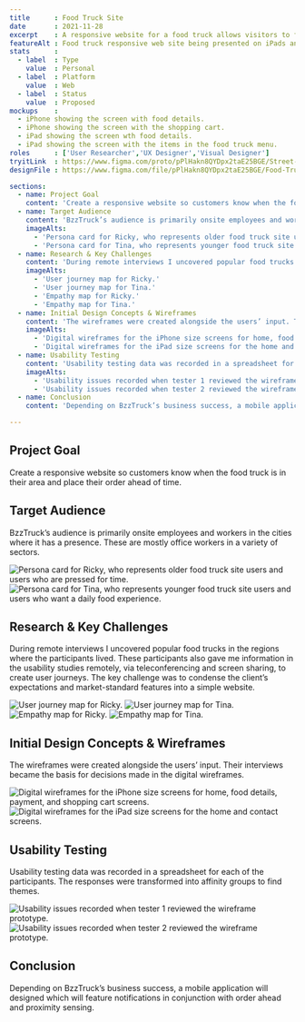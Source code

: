 ```yaml
---
title      : Food Truck Site
date       : 2021-11-28
excerpt    : A responsive website for a food truck allows visitors to find its daily location and pay ahead.
featureAlt : Food truck responsive web site being presented on iPads and iPhones.
stats      : 
  - label  : Type
    value  : Personal
  - label  : Platform
    value  : Web
  - label  : Status
    value  : Proposed
mockups    : 
  - iPhone showing the screen with food details.
  - iPhone showing the screen with the shopping cart.
  - iPad showing the screen wth food details.
  - iPad showing the screen with the items in the food truck menu.
roles      : ['User Researcher','UX Designer','Visual Designer']
tryitLink  : https://www.figma.com/proto/pPlHakn8QYDpx2taE25BGE/Street-Food-Vendor?page-id=418%3A151920&node-id=67%3A1184&viewport=241%2C48%2C0.5&scaling=scale-down&starting-point-node-id=67%3A1184
designFile : https://www.figma.com/file/pPlHakn8QYDpx2taE25BGE/Food-Truck-site?type=design&node-id=41%3A1058&mode=design&t=lENFzMMkgVywG79A-1

sections:
  - name: Project Goal
    content: 'Create a responsive website so customers know when the food truck is in their area and place their order ahead of time.'
  - name: Target Audience
    content: 'BzzTruck’s audience is primarily onsite employees and workers in the cities where it has a presence. These are mostly office workers in a variety of sectors.'
    imageAlts:
      - 'Persona card for Ricky, who represents older food truck site users and users who are pressed for time.'
      - 'Persona card for Tina, who represents younger food truck site users and users who want a daily food experience.'
  - name: Research & Key Challenges
    content: 'During remote interviews I uncovered popular food trucks in the regions where the participants lived. These participants also gave me information in the usability studies remotely, via teleconferencing and screen sharing, to create user journeys. The key challenge was to condense the client’s expectations and market-standard features into a simple website.'
    imageAlts: 
      - 'User journey map for Ricky.'
      - 'User journey map for Tina.'
      - 'Empathy map for Ricky.'
      - 'Empathy map for Tina.'
  - name: Initial Design Concepts & Wireframes
    content: 'The wireframes were created alongside the users’ input. Their interviews became the basis for decisions made in the digital wireframes.'
    imageAlts: 
      - 'Digital wireframes for the iPhone size screens for home, food details, payment, and shopping cart screens.'
      - 'Digital wireframes for the iPad size screens for the home and contact screens.'
  - name: Usability Testing
    content: 'Usability testing data was recorded in a spreadsheet for each of the participants. The responses were transformed into affinity groups to find themes.'
    imageAlts: 
      - 'Usability issues recorded when tester 1 reviewed the wireframe prototype.'
      - 'Usability issues recorded when tester 2 reviewed the wireframe prototype.'
  - name: Conclusion
    content: 'Depending on BzzTruck’s business success, a mobile application will designed which will feature notifications in conjunction with order ahead and proximity sensing.'

---
```


## Project Goal

Create a responsive website so customers know when the food truck is in their area and place their order ahead of time.

## Target Audience

BzzTruck’s audience is primarily onsite employees and workers in the cities where it has a presence. These are mostly office workers in a variety of sectors.

![Persona card for Ricky, who represents older food truck site users and users who are pressed for time.](/images/projects/food-truck-site/persona-1.jpg)
![Persona card for Tina, who represents younger food truck site users and users who want a daily food experience.](/images/projects/food-truck-site/persona-2.jpg)

## Research & Key Challenges

During remote interviews I uncovered popular food trucks in the regions where the participants lived. These participants also gave me information in the usability studies remotely, via teleconferencing and screen sharing, to create user journeys. The key challenge was to condense the client’s expectations and market-standard features into a simple website.

![User journey map for Ricky.](/images/projects/food-truck-site/research-1.png)
![User journey map for Tina.](/images/projects/food-truck-site/research-2.png)
![Empathy map for Ricky.](/images/projects/food-truck-site/research-3.png)
![Empathy map for Tina.](/images/projects/food-truck-site/research-4.png)

## Initial Design Concepts & Wireframes

The wireframes were created alongside the users’ input. Their interviews became the basis for decisions made in the digital wireframes.

![Digital wireframes for the iPhone size screens for home, food details, payment, and shopping cart screens.](/images/projects/food-truck-site/sketch-wireframe-1.jpg)
![Digital wireframes for the iPad size screens for the home and contact screens.](/images/projects/food-truck-site/sketch-wireframe-2.jpg)

## Usability Testing

Usability testing data was recorded in a spreadsheet for each of the participants. The responses were transformed into affinity groups to find themes.

![Usability issues recorded when tester 1 reviewed the wireframe prototype.](/images/projects/food-truck-site/usability-1.jpg)
![Usability issues recorded when tester 2 reviewed the wireframe prototype.](/images/projects/food-truck-site/usability-2.jpg)

## Conclusion

Depending on BzzTruck’s business success, a mobile application will designed which will feature notifications in conjunction with order ahead and proximity sensing.
